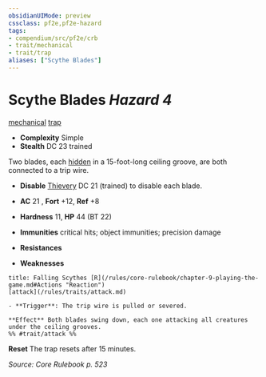 ```yaml
---
obsidianUIMode: preview
cssclass: pf2e,pf2e-hazard
tags:
- compendium/src/pf2e/crb
- trait/mechanical
- trait/trap
aliases: ["Scythe Blades"]
---
```

# Scythe Blades *Hazard 4*  
[mechanical](/rules/traits/mechanical.md)  [trap](/rules/traits/trap.md)  

- **Complexity** Simple
- **Stealth** DC 23 trained  

Two blades, each [hidden](/rules/conditions.md#Hidden) in a 15-foot-long ceiling groove, are both connected to a trip wire.

- **Disable** [Thievery](/compendium/skills.md#Thievery) DC 21 (trained) to disable each blade.  

- **AC** 21 , **Fort** +12, **Ref** +8
- **Hardness** 11, **HP** 44 (BT 22)
- **Immunities** critical hits; object immunities; precision damage
- **Resistances** 
- **Weaknesses** 
     
```ad-embed-ability
title: Falling Scythes [R](/rules/core-rulebook/chapter-9-playing-the-game.md#Actions "Reaction")
[attack](/rules/traits/attack.md)  

- **Trigger**: The trip wire is pulled or severed.

**Effect** Both blades swing down, each one attacking all creatures under the ceiling grooves.  
%% #trait/attack %%
```

**Reset** The trap resets after 15 minutes.  

*Source: Core Rulebook p. 523*